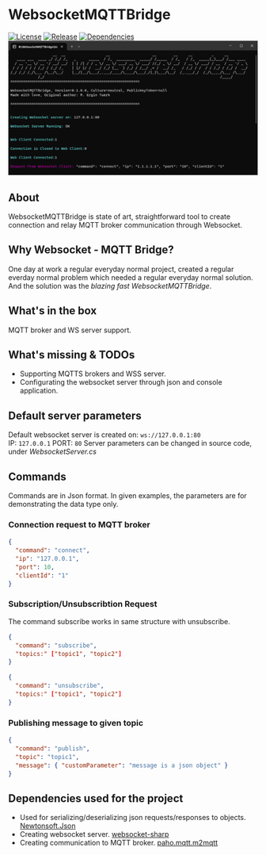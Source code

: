 # WebsocketMQTTBridge
[![License][license-src]][license-href]
[![Release][release-src]][release-href]
[![Dependencies][Dependencies-src]][Dependencies-href]
![screenshot of runtime console](https://github.com/RecursiveVoid/gifs/blob/main/websocketMQTTBridge/terminal_screenshot.png?raw=true)

## About
WebsocketMQTTBridge is state of art, straightforward tool to create connection and relay MQTT broker communication through Websocket.

## Why Websocket - MQTT Bridge?
One day at work a regular everyday normal project, created a regular everday normal problem which needed a regular everyday normal solution.
And the solution was the _blazing fast_ _WebsocketMQTTBridge_.

## What's in the box
MQTT broker and WS server support.

## What's missing & TODOs
* Supporting MQTTS brokers and WSS server.
* Configurating the websocket server through json and console application. 

## Default server parameters
Default websocket server is created on: ```ws://127.0.0.1:80```  
IP: ``` 127.0.0.1 ```
PORT:  ```80```
Server parameters can be changed in source code, under _WebsocketServer.cs_
## Commands
Commands are in Json format.
In given examples, the parameters are for demonstrating the data type only.
### Connection request to MQTT broker
```json
{ 
  "command": "connect",
  "ip": "127.0.0.1",
  "port": 10,
  "clientId": "1"
}
```
### Subscription/Unsubscribtion Request 
The command subscribe works in same structure with unsubscribe.
```json
{
  "command": "subscribe", 
  "topics:" ["topic1", "topic2"]
}
```
```json
{
  "command": "unsubscribe", 
  "topics:" ["topic1", "topic2"]
}
```
### Publishing message to given topic
```json
{
  "command": "publish",
  "topic": "topic1",
  "message": { "customParameter": "message is a json object" }
}
```
## Dependencies used for the project

* Used for serializing/deserializing json requests/responses to objects. [Newtonsoft.Json](https://github.com/JamesNK/Newtonsoft.Json)
* Creating websocket server. [websocket-sharp](https://github.com/sta/websocket-sharp)
* Creating communication to MQTT broker. [paho.mqtt.m2mqtt](https://github.com/eclipse/paho.mqtt.m2mqtt)

[license-src]: https://badgen.net/static/license/MIT/blue
[license-href]: LICENSE
[release-src]: https://badgen.net/static/Release/0.1.0/orange
[release-href]: WebsocketMQTTBridge.csproj
[Dependencies-src]: https://badgen.net/static/Dependencies/3/blue
[Dependencies-href]:WebsocketMQTTBridge.csproj
